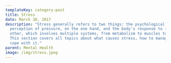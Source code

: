 ```yaml
---
templateKey: category-post
title: Stress
date: March 30, 2017
description: "Stress generally refers to two things: the psychological
  perception of pressure, on the one hand, and the body's response to it, on the
  other, which involves multiple systems, from metabolism to muscles to memory.
  This section covers all topics about what causes stress, how to manage and
  cope with it."
parent: Mental Health
image: /img/stress.jpeg
---
```

